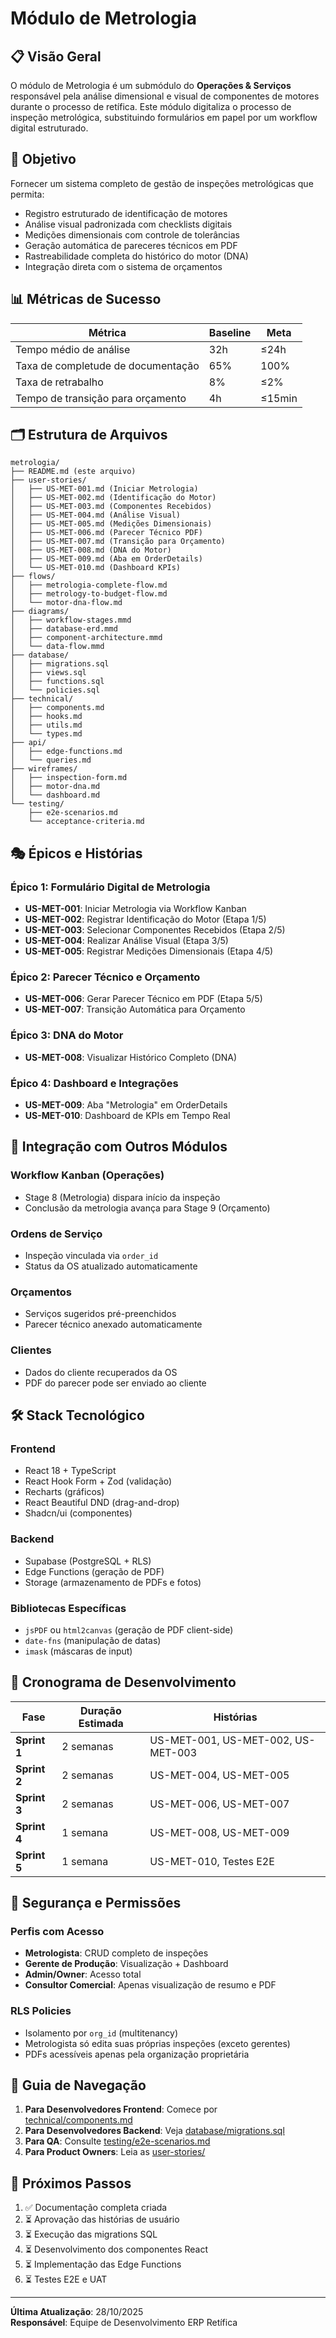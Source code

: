 # Módulo de Metrologia

## 📋 Visão Geral

O módulo de Metrologia é um submódulo do **Operações & Serviços** responsável pela análise dimensional e visual de componentes de motores durante o processo de retífica. Este módulo digitaliza o processo de inspeção metrológica, substituindo formulários em papel por um workflow digital estruturado.

## 🎯 Objetivo

Fornecer um sistema completo de gestão de inspeções metrológicas que permita:
- Registro estruturado de identificação de motores
- Análise visual padronizada com checklists digitais
- Medições dimensionais com controle de tolerâncias
- Geração automática de pareceres técnicos em PDF
- Rastreabilidade completa do histórico do motor (DNA)
- Integração direta com o sistema de orçamentos

## 📊 Métricas de Sucesso

| Métrica | Baseline | Meta |
|---------|----------|------|
| Tempo médio de análise | 32h | ≤24h |
| Taxa de completude de documentação | 65% | 100% |
| Taxa de retrabalho | 8% | ≤2% |
| Tempo de transição para orçamento | 4h | ≤15min |

## 🗂️ Estrutura de Arquivos

```
metrologia/
├── README.md (este arquivo)
├── user-stories/
│   ├── US-MET-001.md (Iniciar Metrologia)
│   ├── US-MET-002.md (Identificação do Motor)
│   ├── US-MET-003.md (Componentes Recebidos)
│   ├── US-MET-004.md (Análise Visual)
│   ├── US-MET-005.md (Medições Dimensionais)
│   ├── US-MET-006.md (Parecer Técnico PDF)
│   ├── US-MET-007.md (Transição para Orçamento)
│   ├── US-MET-008.md (DNA do Motor)
│   ├── US-MET-009.md (Aba em OrderDetails)
│   └── US-MET-010.md (Dashboard KPIs)
├── flows/
│   ├── metrologia-complete-flow.md
│   ├── metrology-to-budget-flow.md
│   └── motor-dna-flow.md
├── diagrams/
│   ├── workflow-stages.mmd
│   ├── database-erd.mmd
│   ├── component-architecture.mmd
│   └── data-flow.mmd
├── database/
│   ├── migrations.sql
│   ├── views.sql
│   ├── functions.sql
│   └── policies.sql
├── technical/
│   ├── components.md
│   ├── hooks.md
│   ├── utils.md
│   └── types.md
├── api/
│   ├── edge-functions.md
│   └── queries.md
├── wireframes/
│   ├── inspection-form.md
│   ├── motor-dna.md
│   └── dashboard.md
└── testing/
    ├── e2e-scenarios.md
    └── acceptance-criteria.md
```

## 🎭 Épicos e Histórias

### **Épico 1: Formulário Digital de Metrologia**
- **US-MET-001**: Iniciar Metrologia via Workflow Kanban
- **US-MET-002**: Registrar Identificação do Motor (Etapa 1/5)
- **US-MET-003**: Selecionar Componentes Recebidos (Etapa 2/5)
- **US-MET-004**: Realizar Análise Visual (Etapa 3/5)
- **US-MET-005**: Registrar Medições Dimensionais (Etapa 4/5)

### **Épico 2: Parecer Técnico e Orçamento**
- **US-MET-006**: Gerar Parecer Técnico em PDF (Etapa 5/5)
- **US-MET-007**: Transição Automática para Orçamento

### **Épico 3: DNA do Motor**
- **US-MET-008**: Visualizar Histórico Completo (DNA)

### **Épico 4: Dashboard e Integrações**
- **US-MET-009**: Aba "Metrologia" em OrderDetails
- **US-MET-010**: Dashboard de KPIs em Tempo Real

## 🔗 Integração com Outros Módulos

### **Workflow Kanban (Operações)**
- Stage 8 (Metrologia) dispara início da inspeção
- Conclusão da metrologia avança para Stage 9 (Orçamento)

### **Ordens de Serviço**
- Inspeção vinculada via `order_id`
- Status da OS atualizado automaticamente

### **Orçamentos**
- Serviços sugeridos pré-preenchidos
- Parecer técnico anexado automaticamente

### **Clientes**
- Dados do cliente recuperados da OS
- PDF do parecer pode ser enviado ao cliente

## 🛠️ Stack Tecnológico

### **Frontend**
- React 18 + TypeScript
- React Hook Form + Zod (validação)
- Recharts (gráficos)
- React Beautiful DND (drag-and-drop)
- Shadcn/ui (componentes)

### **Backend**
- Supabase (PostgreSQL + RLS)
- Edge Functions (geração de PDF)
- Storage (armazenamento de PDFs e fotos)

### **Bibliotecas Específicas**
- `jsPDF` ou `html2canvas` (geração de PDF client-side)
- `date-fns` (manipulação de datas)
- `imask` (máscaras de input)

## 📅 Cronograma de Desenvolvimento

| Fase | Duração Estimada | Histórias |
|------|------------------|-----------|
| **Sprint 1** | 2 semanas | US-MET-001, US-MET-002, US-MET-003 |
| **Sprint 2** | 2 semanas | US-MET-004, US-MET-005 |
| **Sprint 3** | 2 semanas | US-MET-006, US-MET-007 |
| **Sprint 4** | 1 semana | US-MET-008, US-MET-009 |
| **Sprint 5** | 1 semana | US-MET-010, Testes E2E |

## 🔐 Segurança e Permissões

### **Perfis com Acesso**
- **Metrologista**: CRUD completo de inspeções
- **Gerente de Produção**: Visualização + Dashboard
- **Admin/Owner**: Acesso total
- **Consultor Comercial**: Apenas visualização de resumo e PDF

### **RLS Policies**
- Isolamento por `org_id` (multitenancy)
- Metrologista só edita suas próprias inspeções (exceto gerentes)
- PDFs acessíveis apenas pela organização proprietária

## 📖 Guia de Navegação

1. **Para Desenvolvedores Frontend**: Comece por [technical/components.md](./technical/components.md)
2. **Para Desenvolvedores Backend**: Veja [database/migrations.sql](./database/migrations.sql)
3. **Para QA**: Consulte [testing/e2e-scenarios.md](./testing/e2e-scenarios.md)
4. **Para Product Owners**: Leia as [user-stories/](./user-stories/)

## 🚀 Próximos Passos

1. ✅ Documentação completa criada
2. ⏳ Aprovação das histórias de usuário
3. ⏳ Execução das migrations SQL
4. ⏳ Desenvolvimento dos componentes React
5. ⏳ Implementação das Edge Functions
6. ⏳ Testes E2E e UAT

---

**Última Atualização**: 28/10/2025  
**Responsável**: Equipe de Desenvolvimento ERP Retífica
